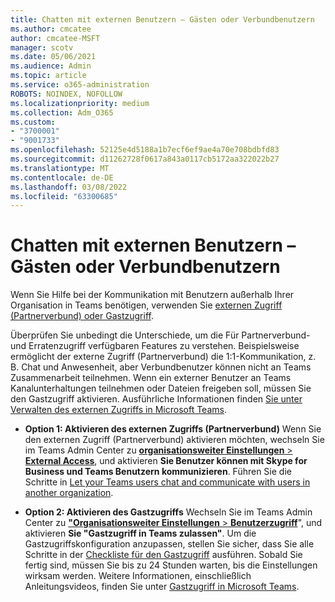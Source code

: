 ```yaml
---
title: Chatten mit externen Benutzern – Gästen oder Verbundbenutzern
ms.author: cmcatee
author: cmcatee-MSFT
manager: scotv
ms.date: 05/06/2021
ms.audience: Admin
ms.topic: article
ms.service: o365-administration
ROBOTS: NOINDEX, NOFOLLOW
ms.localizationpriority: medium
ms.collection: Adm_O365
ms.custom:
- "3700001"
- "9001733"
ms.openlocfilehash: 52125e4d5188a1b7ecf6ef9ae4a70e708bdbfd83
ms.sourcegitcommit: d11262728f0617a843a0117cb5172aa322022b27
ms.translationtype: MT
ms.contentlocale: de-DE
ms.lasthandoff: 03/08/2022
ms.locfileid: "63300685"
---
```

# <a name="chat-with-external-users---guests-or-federated-users"></a>Chatten mit externen Benutzern – Gästen oder Verbundbenutzern

Wenn Sie Hilfe bei der Kommunikation mit Benutzern außerhalb Ihrer Organisation in Teams benötigen, verwenden Sie [externen Zugriff (Partnerverbund) oder Gastzugriff](https://docs.microsoft.com/microsoftteams/manage-external-access#external-access-vs-guest-access).

Überprüfen Sie unbedingt die Unterschiede, um die Für Partnerverbund- und Erratenzugriff verfügbaren Features zu verstehen. Beispielsweise ermöglicht der externe Zugriff (Partnerverbund) die 1:1-Kommunikation, z. B. Chat und Anwesenheit, aber Verbundbenutzer können nicht an Teams Zusammenarbeit teilnehmen. Wenn ein externer Benutzer an Teams Kanalunterhaltungen teilnehmen oder Dateien freigeben soll, müssen Sie den Gastzugriff aktivieren. Ausführliche Informationen finden [Sie unter Verwalten des externen Zugriffs in Microsoft Teams](https://docs.microsoft.com/microsoftteams/manage-external-access#external-access-vs-guest-access).

- **Option 1: Aktivieren des externen Zugriffs (Partnerverbund)** Wenn Sie den externen Zugriff (Partnerverbund) aktivieren möchten, wechseln Sie im Teams Admin Center zu [**organisationsweiter Einstellungen** >  **External Access**](https://admin.teams.microsoft.com/company-wide-settings/external-communications), und aktivieren **Sie Benutzer können mit Skype for Business und Teams Benutzern kommunizieren**. Führen Sie die Schritte in [Let your Teams users chat and communicate with users in another organization](https://docs.microsoft.com/microsoftteams/manage-external-access#let-your-teams-users-chat-and-communicate-with-users-in-another-organization).

- **Option 2: Aktivieren des Gastzugriffs** Wechseln Sie im Teams Admin Center zu [**"Organisationsweiter Einstellungen** >  **Benutzerzugriff**](https://admin.teams.microsoft.com/company-wide-settings/guest-configuration)", und aktivieren **Sie "Gastzugriff in Teams zulassen"**. Um die Gastzugriffskonfiguration anzupassen, stellen Sie sicher, dass Sie alle Schritte in der [Checkliste für den Gastzugriff](https://docs.microsoft.com/microsoftteams/guest-access-checklist) ausführen. Sobald Sie fertig sind, müssen Sie bis zu 24 Stunden warten, bis die Einstellungen wirksam werden. Weitere Informationen, einschließlich Anleitungsvideos, finden Sie unter [Gastzugriff in Microsoft Teams](https://docs.microsoft.com/microsoftteams/guest-access).